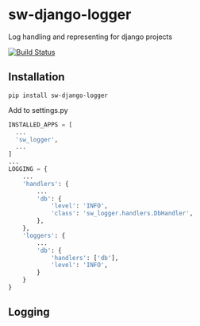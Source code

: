 # sw-django-logger
Log handling and representing for django projects

[![Build Status](https://travis-ci.org/telminov/sw-django-logger.svg?branch=master)](https://travis-ci.org/telminov/sw-django-logger)

## Installation
```
pip install sw-django-logger
```

Add to settings.py
```python
INSTALLED_APPS = [
  ...
  'sw_logger',
  ...
]
...
LOGGING = {
    ...
    'handlers': {
        ...
        'db': {
            'level': 'INFO',
            'class': 'sw_logger.handlers.DbHandler',
        },
    },
    'loggers': {
        ...
        'db': {
            'handlers': ['db'],
            'level': 'INFO',
        }
    }
}
```

## Logging

